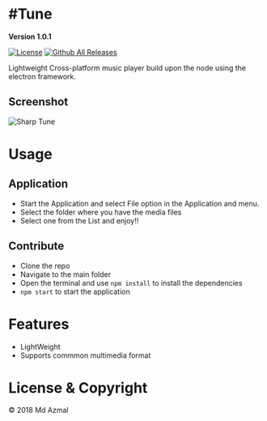 # #Tune
**Version 1.0.1**

[![License](https://img.shields.io/github/license/MD-AZMAL/Sharp-Tune.svg?style=for-the-badge)](https://github.com/MD-AZMAL/Sharp-Tune)
[![Github All Releases](https://img.shields.io/github/downloads/MD-AZMAL/Sharp-Tune/total.svg?style=for-the-badge)](https://github.com/MD-AZMAL/Sharp-Tune)

Lightweight Cross-platform music player build upon the node using the electron framework.


## Screenshot
![Sharp Tune](https://raw.githubusercontent.com/MD-AZMAL/Sharp-Tune/master/screen_shot_v_1_0_0.png)

# Usage
## Application
* Start the Application and select File option in the Application and menu.
* Select the folder where you have the media files
* Select one from the List and enjoy!!

## Contribute
* Clone the repo
* Navigate to the main folder
* Open the terminal and use ```npm install``` to install the dependencies
* ```npm start``` to start the application

# Features
* LightWeight 
* Supports commmon multimedia format

# License & Copyright
&copy; 2018 Md Azmal